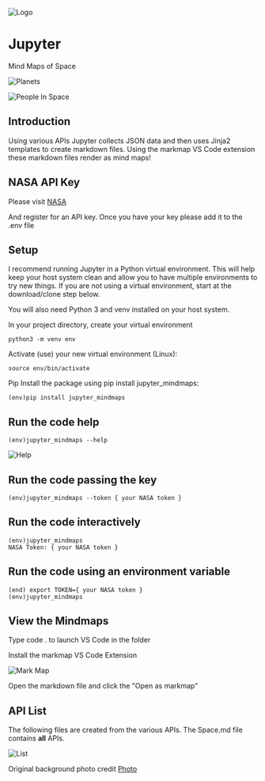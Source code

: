 ![Logo](/images/Jupyter.png)
# Jupyter

Mind Maps of Space

![Planets](images/planets.png)

![People In Space](images/people.png)

## Introduction 

Using various APIs Jupyter collects JSON data and then uses Jinja2 templates to create markdown files. Using the markmap VS Code extension these markdown files render as mind maps! 

## NASA API Key 

Please visit [NASA](api.nasa.gov)

And register for an API key. Once you have your key please add it to the .env file

## Setup

I recommend running Jupyter in a Python virtual environment. This will help keep your host system clean and allow you to have multiple environments to try new things. If you are not using a virtual environment, start at the download/clone step below.

You will also need Python 3 and venv installed on your host system.

In your project directory, create your virtual environment
``` console
python3 -m venv env
```
Activate (use) your new virtual environment (Linux):
``` console
source env/bin/activate
```
Pip Install the package using pip install jupyter_mindmaps:

``` console
(env)pip install jupyter_mindmaps
```

## Run the code help

```console
(env)jupyter_mindmaps --help
```
![Help](images/help.png)

## Run the code passing the key

```console
(env)jupyter_mindmaps --token { your NASA token }
```
## Run the code interactively

```console
(env)jupyter_mindmaps
NASA Token: { your NASA token }
```

## Run the code using an environment variable

```console
(end) export TOKEN={ your NASA token }
(env)jupyter_mindmaps

```
## View the Mindmaps 

Type code . to launch VS Code in the folder 

Install the markmap VS Code Extension

![Mark Map](images/markmap.png)

Open the markdown file and click the "Open as markmap" 

## API List
The following files are created from the various APIs. The Space.md file contains <b>all</b> APIs. 

![List](/images/API_List.png)

Original background photo credit 
[Photo](https://www.nasa.gov/audience/forstudents/k-4/dictionary/Solar_System.html)
